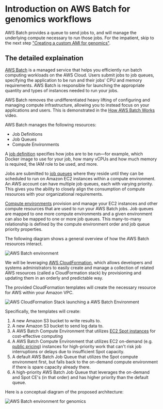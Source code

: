 # Introduction on AWS Batch for genomics workflows

AWS Batch provides a queue to send jobs to, and will manage the underlying compute necessary to run those jobs. For the impatient, skip to the next step ["Creating a custom AMI for genomics"](./create-custom-ami.md).

## The detailed explaination

[AWS Batch](https://aws.amazon.com/batch/) is a managed service that helps you efficiently run batch computing workloads on the AWS Cloud. Users submit jobs to job queues, specifying the application to be run and their jobs’ CPU and memory requirements. AWS Batch is responsible for launching the appropriate quantity and types of instances needed to run your jobs.



AWS Batch removes the undifferentiated heavy lifting of configuring and managing compute infrastructure, allowing you to instead focus on your applications and users. This is demonstrated in the [How AWS Batch Works](https://www.youtube.com/watch?v=T4aAWrGHmxQ) video.

AWS Batch manages the following resources:

* Job Definitions
* Job Queues
* Compute Environments


A [job definition](http://docs.aws.amazon.com/batch/latest/userguide/job_definitions.html) specifies how jobs are to be run—for example, which Docker image to use for your job, how many vCPUs and how much memory is required, the IAM role to be used, and more.

Jobs are submitted to [job queues](http://docs.aws.amazon.com/batch/latest/userguide/job_queues.html) where they reside until they can be scheduled to run on Amazon EC2 instances within a compute environment. An AWS account can have multiple job queues, each with varying priority. This gives you the ability to closely align the consumption of compute resources with your organizational requirements.

[Compute environments](http://docs.aws.amazon.com/batch/latest/userguide/compute_environments.html) provision and manage your EC2 instances and other compute resources that are used to run your AWS Batch jobs. Job queues are mapped to one more compute environments and a given environment can also be mapped to one or more job queues. This many-to-many relationship is defined by the compute environment order and job queue priority properties.

The following diagram shows a general overview of how the AWS Batch resources interact.

![AWS Batch environment](https://d2908q01vomqb2.cloudfront.net/1b6453892473a467d07372d45eb05abc2031647a/2018/04/23/AWSBatchresoucreinteract-diagram.png)

We will be leveraging [AWS CloudFormation](https://aws.amazon.com/cloudformation/), which allows developers and systems administrators to easily create and manage a collection of related AWS resources (called a CloudFormation stack) by provisioning and updating them in an orderly and predictable way.


The provided CloudFormation templates will create the necessary resource for AWS within your Amazon VPC.

![AWS CloudFormation Stack launching a AWS Batch Environment](https://d2908q01vomqb2.cloudfront.net/1b6453892473a467d07372d45eb05abc2031647a/2018/04/23/Picture1-1.png)


Specifically, the templates will create:

1. A new Amazon S3 bucket to write results to.
2. A new Amazon S3 bucket to send log data to.
3. A AWS Batch Compute Environment that utilizes [EC2 Spot instances](https://docs.aws.amazon.com/AWSEC2/latest/UserGuide/using-spot-instances.html) for cost-effective computing
4. A AWS Batch Compute Environment that utilizes EC2 on-demand (e.g. [public pricing](https://aws.amazon.com/ec2/pricing/on-demand/)) instances for high-priority work that can't risk job interruptions or delays due to insufficient Spot capacity.
5. A default AWS Batch Job Queue that utilizes the Spot compute environment first, but falls back to the on-demand compute environment if there is spare capacity already there.
6. A high-priority AWS Batch Job Queue that leverages the on-demand and Spot CE's (in that order) and has higher priority than the default queue.

Here is a conceptual diagram of the proposed architecture:

![AWS Batch environment for genomics](https://d2908q01vomqb2.cloudfront.net/1b6453892473a467d07372d45eb05abc2031647a/2018/04/23/Picture2.png)
